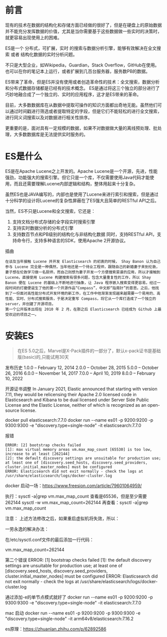# 前言

现有的技术在数据的结构化和存储方面已经做的很好了，但是在硬盘上的原始数据并不能充分发挥数据的价值，尤其是当你需要基于这些数据做一些实时的决策时，就更容易出现使用上的困难。

ES是一个 分布式，可扩展，实时 的搜索与数据分析引擎，能够有效解决在全文搜索 或者 结构化数据的实时分析问题。

不只是大型企业，如Wikipedia，Guardian，Stack Overflow，GitHub在使用。
也可以在你的笔记本上运行，或者扩展到几百台服务器，服务数PB的数据。

ES带来了革命，但是ES并没有使用或者创造革命性的技术：全文搜索，数据分析和分布式数据存储都是已经有的技术概念。
ES是通过将这三个独立的部分进行了巧妙地融合成了一个独立的、实时的应用程序，这才是ES带来的革命。

目前，大多数数据库在从数据中提取可操作的知识方面都出奇地无能。虽然他们可以通过时间戳进行筛选或者提取特定的字段，但是它们不能轻松的进行全文搜索，进行同义词搜索以及对数据进行相关性排序。

更重要的是，面对具有一定规模的数据，如果不对数据做大量的离线预处理、批处理，大多数数据库是无法提供实时服务的。

# ES是什么

ES是在Apache Lucene之上开发的。Apache Lucene是一个开源，先进，性能强劲，功能强大的搜索引擎。但它只是一个库，不仅需要使用Java代码才能使用，而且还需要理解Lucene内部逻辑和结构，整体用起来十分复杂。

虽然ES也是JAVA编写的，内部也是使用了Lucene来进行索引和搜索，但是通过十分科学的设计将Lucene的复杂性屏蔽在了ES强大且简单的RESTful API之后。

当然，ES不只是Lucene和全文搜索，它还是：
1. 支持文档分布式存储的全字段实时搜索引擎
2. 支持实时数据分析的分布式引擎
3. 支持数百节点和PB级别的结构化与非结构化数据
同时，支持RESTful API，支持命令行，支持多种语言的SDK，使用Apache 2开源协议。

插曲
```
在谈及当年接触 Lucene 并开发 Elasticsearch 的初衷的时候， Shay Banon 认为自己参与 Lucene 完全是一种偶然，当年他还是一个待业工程师，跟随自己的新婚妻子来到伦敦，妻子想在伦敦学习做一名厨师，而自己则想为妻子开发一个方便搜索菜谱的应用，所以才接触到 Lucene。直接使用 Lucene 构建搜索有很多问题，包含大量重复性的工作，所以 Shay Banon 便在 Lucene 的基础上不断地进行抽象，让 Java 程序嵌入搜索变得更容易，经过一段时间的打磨便诞生了他的第一个开源作品“Compass”，中文即“指南针”的意思。之后，他找到了一份面对高性能分布式开发环境的新工作，在工作中他渐渐发现越来越需要一个易用的、高性能、实时、分布式搜索服务，于是决定重写 Compass，将它从一个库打造成了一个独立的 server，并创建了开源项目。
第一个公开版本出现在 2010 年 2 月，在那之后 Elasticsearch 已经成为 Github 上最受欢迎的项目之一。
```

# 安装ES

> 在ES 5.0之后，Marvel是X-Pack插件的一部分了，默认x-pack证书是基础版(basic)的,只能试用30天

发布历史
1.0.0 – February 12, 2014
2.0.0 – October 28, 2015
5.0.0 – October 26, 2016
6.0.0 – November 14, 2017
7.0.0 – April 10, 2019
8.0.0 – February 10, 2022

开源证书调整
In January 2021, Elastic announced that starting with version 7.11, they would be relicensing their Apache 2.0 licensed code in Elasticsearch and Kibana to be dual licensed under Server Side Public License and the Elastic License, neither of which is recognized as an open-source license.


docker pull elasticsearch:7.7.0
docker run --name es01  -p 9200:9200 -p 9300:9300 -e "discovery.type=single-node" -it elasticsearch:7.7.0

报错
```
ERROR: [2] bootstrap checks failed
[1]: max virtual memory areas vm.max_map_count [65530] is too low, increase to at least [262144]
[2]: the default discovery settings are unsuitable for production use; at least one of [discovery.seed_hosts, discovery.seed_providers, cluster.initial_master_nodes] must be configured
ERROR: Elasticsearch did not exit normally - check the logs at /usr/share/elasticsearch/logs/docker-cluster.log
```

docker 启动一场：https://www.freesion.com/article/79601064959/

执行：sysctl -a|grep vm.max_map_count
查看是65536，但是至少需要 262144
sysctl -w vm.max_map_count=262144
再查看：sysctl -a|grep vm.max_map_count

注意：
上述方法修改之后，如果重启虚拟机将失效，所以：
 
一劳永逸的解决办法：
 
在/etc/sysctl.conf文件的最后添加一行代码：
 
vm.max_map_count=262144

第二个错误
ERROR: [1] bootstrap checks failed
[1]: the default discovery settings are unsuitable for production use; at least one of [discovery.seed_hosts, discovery.seed_providers, cluster.initial_master_nodes] must be configured
ERROR: Elasticsearch did not exit normally - check the logs at /usr/share/elasticsearch/logs/docker-cluster.log

通过添加-e的单节点模式就好了
docker run --name es01  -p 9200:9200 -p 9300:9300 -e "discovery.type=single-node" -it elasticsearch:7.7.0


mac 启动
docker run --name es01  -p 9200:9200 -p 9300:9300 -e "discovery.type=single-node" -it arm64v8/elasticsearch:7.16.2


es原理：https://zhuanlan.zhihu.com/p/62892586